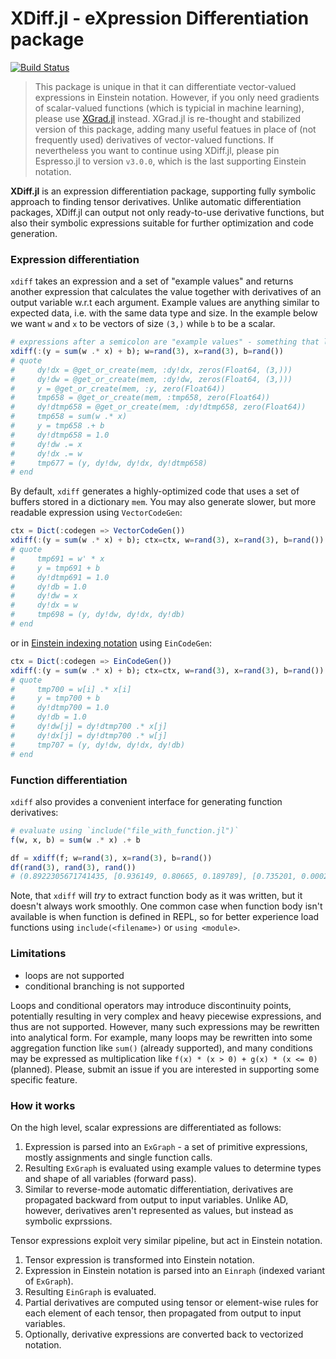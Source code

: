 # XDiff.jl - eXpression Differentiation package

[![Build Status](https://travis-ci.org/dfdx/XDiff.jl.svg?branch=master)](https://travis-ci.org/dfdx/XDiff.jl)

> This package is unique in that it can differentiate vector-valued expressions in Einstein notation. However, if you only need gradients of scalar-valued functions (which is typicial in machine learning), please use [XGrad.jl](https://github.com/dfdx/XGrad.jl) instead. XGrad.jl is re-thought and stabilized version of this package, adding many useful featues in place of (not frequently used) derivatives of vector-valued functions. If nevertheless you want to continue using XDiff.jl, please pin Espresso.jl to version `v3.0.0`, which is the last supporting Einstein notation. 

**XDiff.jl** is an expression differentiation package, supporting fully
symbolic approach to finding tensor derivatives.
Unlike automatic differentiation packages, XDiff.jl can output not only ready-to-use
derivative functions, but also their symbolic expressions suitable for
further optimization and code generation.

### Expression differentiation

`xdiff` takes an expression and a set of "example values" and returns another expression
that calculates the value together with derivatives of an output variable w.r.t each
argument. Example values are anything similar to expected data, i.e. with the same data type
and size.
In the example below we want `w` and `x` to be vectors of size `(3,)` while `b` to be a scalar. 

```julia
# expressions after a semicolon are "example values" - something that looks like expected data
xdiff(:(y = sum(w .* x) + b); w=rand(3), x=rand(3), b=rand())
# quote 
#     dy!dx = @get_or_create(mem, :dy!dx, zeros(Float64, (3,)))
#     dy!dw = @get_or_create(mem, :dy!dw, zeros(Float64, (3,)))
#     y = @get_or_create(mem, :y, zero(Float64))
#     tmp658 = @get_or_create(mem, :tmp658, zero(Float64))
#     dy!dtmp658 = @get_or_create(mem, :dy!dtmp658, zero(Float64))
#     tmp658 = sum(w .* x)
#     y = tmp658 .+ b
#     dy!dtmp658 = 1.0
#     dy!dw .= x
#     dy!dx .= w
#     tmp677 = (y, dy!dw, dy!dx, dy!dtmp658)
# end
```

By default, `xdiff` generates a highly-optimized code that uses a set of buffers stored in
a dictionary `mem`. You may also generate slower, but more readable expression using `VectorCodeGen`:

```julia
ctx = Dict(:codegen => VectorCodeGen())
xdiff(:(y = sum(w .* x) + b); ctx=ctx, w=rand(3), x=rand(3), b=rand())
# quote 
#     tmp691 = w' * x
#     y = tmp691 + b
#     dy!dtmp691 = 1.0
#     dy!db = 1.0
#     dy!dw = x
#     dy!dx = w
#     tmp698 = (y, dy!dw, dy!dx, dy!db)
# end
```

or in [Einstein indexing notation](https://en.wikipedia.org/wiki/Einstein_notation) using `EinCodeGen`:

```julia
ctx = Dict(:codegen => EinCodeGen())
xdiff(:(y = sum(w .* x) + b); ctx=ctx, w=rand(3), x=rand(3), b=rand())
# quote
#     tmp700 = w[i] .* x[i]
#     y = tmp700 + b
#     dy!dtmp700 = 1.0
#     dy!db = 1.0
#     dy!dw[j] = dy!dtmp700 .* x[j]
#     dy!dx[j] = dy!dtmp700 .* w[j]
#     tmp707 = (y, dy!dw, dy!dx, dy!db)
# end
```

### Function differentiation

`xdiff` also provides a convenient interface for generating function derivatives:

```julia
# evaluate using `include("file_with_function.jl")` 
f(w, x, b) = sum(w .* x) .+ b

df = xdiff(f; w=rand(3), x=rand(3), b=rand())
df(rand(3), rand(3), rand())
# (0.8922305671741435, [0.936149, 0.80665, 0.189789], [0.735201, 0.000282879, 0.605989], 1.0)
```
Note, that `xdiff` will _try_ to extract function body as it was written, but it doesn't always
work smoothly. One сommon case when function body isn't available is when function is defined
in REPL, so for better experience load functions using `include(<filename>)` or `using <module>`.



### Limitations

 * loops are not supported
 * conditional branching is not supported

Loops and conditional operators may introduce discontinuity points, potentially resulting in
very complex and heavy piecewise expressions, and thus are not supported.
However, many such expressions may be rewritten into analytical form. For example, many loops
may be rewritten into some aggregation function like `sum()` (already supported), and
many conditions may be expressed as multiplication like `f(x) * (x > 0) + g(x) * (x <= 0)`
(planned). Please, submit an issue if you are interested in supporting some specific feature.


### How it works

On the high level, scalar expressions are differentiated as follows:

1. Expression is parsed into an `ExGraph` - a set of primitive expressions,
mostly assignments and single function calls.
2. Resulting `ExGraph` is evaluated using example values to determine types and
shape of all variables (forward pass).
3. Similar to reverse-mode automatic differentiation, derivatives are propagated
backward from output to input variables. Unlike AD, however, derivatives aren't
represented as values, but instead as symbolic exprssions.

Tensor expressions exploit very similar pipeline, but act in Einstein notation.

1. Tensor expression is transformed into Einstein notation.
2. Expression in Einstein notation is parsed into an `Einraph` (indexed variant of `ExGraph`).
3. Resulting `EinGraph` is evaluated.
4. Partial derivatives are computed using tensor or element-wise rules for each element
of each tensor, then propagated from output to input variables.
5. Optionally, derivative expressions are converted back to vectorized notation. 


